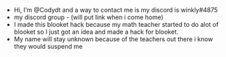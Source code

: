 - Hi, I’m @Codydt and a way to contact me is my discord is winkly#4875
- my discord group - (will put link when i come home)
- I made this blooket hack because my math teacher started to do alot of blooket so I just got an idea and made a hack for blooket.
- My name will stay unknown because of the teachers out there i know they would suspend me
